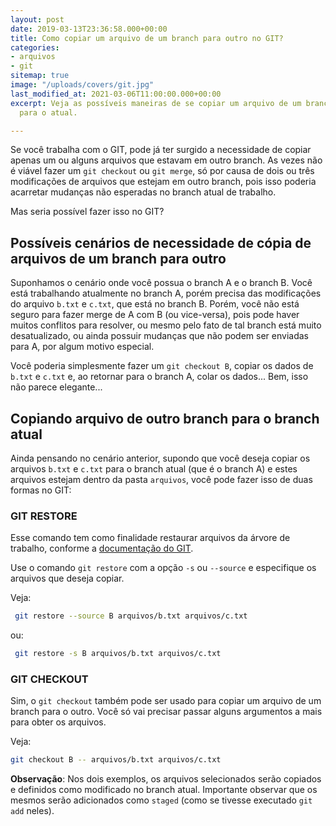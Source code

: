 ```yaml
---
layout: post
date: 2019-03-13T23:36:58.000+00:00
title: Como copiar um arquivo de um branch para outro no GIT?
categories:
- arquivos
- git
sitemap: true
image: "/uploads/covers/git.jpg"
last_modified_at: 2021-03-06T11:00:00.000+00:00
excerpt: Veja as possíveis maneiras de se copiar um arquivo de um branch específico
  para o atual.

---
```

Se você trabalha com o GIT, pode já ter surgido a necessidade de copiar apenas um ou alguns arquivos que estavam em outro branch. As vezes não é viável fazer um `git checkout` ou `git merge`, só por causa de dois ou três modificações de arquivos que estejam em outro branch, pois isso poderia acarretar mudanças não esperadas no branch atual de trabalho.

Mas seria possível fazer isso no GIT?


## Possíveis cenários de necessidade de cópia de arquivos de um branch para outro

Suponhamos o cenário onde você possua o branch A e o branch B. Você está trabalhando atualmente no branch A, porém precisa das modificações do arquivo `b.txt` e `c.txt`, que está no branch B. Porém, você não está seguro para fazer merge de A com B (ou vice-versa), pois pode haver muitos conflitos para resolver, ou mesmo pelo fato de tal branch está muito desatualizado, ou ainda possuir mudanças que não podem ser enviadas para A, por algum motivo especial.

Você poderia simplesmente fazer um `git checkout B`, copiar os dados de `b.txt` e `c.txt` e, ao retornar para o branch A, colar os dados...
Bem, isso não parece elegante...

## Copiando arquivo de outro branch para o branch atual

Ainda pensando no cenário anterior, supondo que você deseja copiar os arquivos `b.txt` e `c.txt` para o branch atual (que é o branch A) e estes arquivos estejam dentro da pasta `arquivos`, você pode fazer isso de duas formas no GIT:


### GIT RESTORE
Esse comando tem como finalidade restaurar arquivos da árvore de trabalho, conforme a [documentação do GIT](https://git-scm.com/docs/git-restore).

Use o comando `git restore` com a opção `-s` ou `--source` e especifique os arquivos que deseja copiar. 

Veja:

```bash
 git restore --source B arquivos/b.txt arquivos/c.txt
```

ou:

```bash
 git restore -s B arquivos/b.txt arquivos/c.txt
```
### GIT CHECKOUT

Sim, o `git checkout` também pode ser usado para copiar um arquivo de um branch para o outro. Você só vai precisar passar alguns argumentos a mais para obter os arquivos.

Veja:


```bash
git checkout B -- arquivos/b.txt arquivos/c.txt
```


**Observação**: Nos dois exemplos, os arquivos selecionados serão copiados e definidos como modificado no branch atual. Importante observar que os mesmos serão adicionados como `staged` (como se tivesse executado `git add` neles).